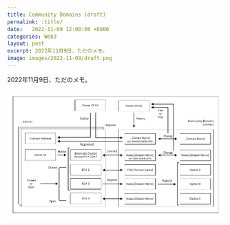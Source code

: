 ```yaml
---
title: Community Domains (draft)
permalink: :title/
date:   2022-11-09 12:00:00 +0900
categories: Web3
layout: post
excerpt: 2022年11月9日、ただのメモ。
image: images/2022-11-09/draft.png
---
```


2022年11月9日、ただのメモ。

![image](../images/2022-11-09/draft.png)
